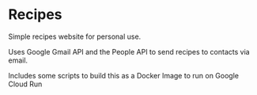 # Recipes
Simple recipes website for personal use.

Uses Google Gmail API and the People API to send recipes to contacts via email.

Includes some scripts to build this as a Docker Image to run on Google Cloud Run
